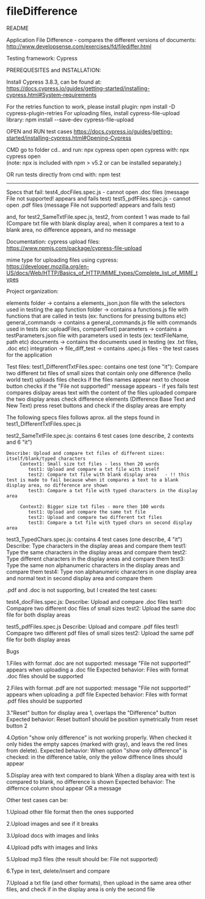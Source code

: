 ﻿# fileDifference
README

Application File Difference -  compares the different versions of documents:
http://www.developsense.com/exercises/fd/filediffer.html

Testing framework: Cypress


PREREQUESITES and INSTALLATION:

Install Cypress 3.8.3, can be found at:  https://docs.cypress.io/guides/getting-started/installing-cypress.html#System-requirements

For the retries function to work, please install plugin: npm install -D cypress-plugin-retries
For uploading files, install cypress-file-upload library: npm install --save-dev cypress-file-upload

OPEN and RUN test cases
https://docs.cypress.io/guides/getting-started/installing-cypress.html#Opening-Cypress


CMD go to folder cd.. and run: npx cypress open 
open cypress with: npx cypress open     
(note: npx is included with npm > v5.2 or can be installed separately.)

OR run tests directly from cmd with: npm test

------------------------------------------------------------------------------------------------------------

Specs that fail: 
test4_docFiles.spec.js  -  cannot open .doc files (message File not supported! appears and fails test)
test5_pdfFiles.spec.js  -  cannot open .pdf files (message File not supported! appears and fails test)

and, for test2_SameTxtFile.spec.js, test2, from context 1 was made to fail (Compare txt file with blank display area), when it compares a text to a blank area, no difference appears, and no message


Documentation:
cypress upload files: https://www.npmjs.com/package/cypress-file-upload

mime type for uploading files using cypress: https://developer.mozilla.org/en-US/docs/Web/HTTP/Basics_of_HTTP/MIME_types/Complete_list_of_MIME_types


Project organization:

elements folder -> contains a elements_json.json file with the selectors used in testing the app
function folder -> contains a functions.js file with functions that are called in tests (ex: functions for pressing buttons etc)
general_commands -> contains a general_commands.js file with commands used in tests (ex: uploadFiles, compareText)
parameters -> contains a testParameters.json file with parameters used in tests (ex: textFileName, path etc)
documents -> contains the documents used in testing (ex .txt files, .doc etc)
integration -> file_diff_test -> contains .spec.js files - the test cases for the application 


Test files:
test1_DifferentTxtFiles.spec: contains one test (one "it"):
Compare two different txt files of small sizes that contain only one difference (hello world text)
	uploads files
	checks if the files names appear next to choose button
	checks if the "File not supported!" message appears - if yes fails test
	compares dislpay areas text with the content of the files uploaded
	compare the two display areas
	check difference elements (Difference Base Text and New Text)
	press reset buttons and check if the display areas are empty
	

The following specs files follows aprox. all the steps found in test1_DifferentTxtFiles.spec.js

test2_SameTxtFile.spec.js: contains 6 test cases (one describe, 2 contexts and 6 "it")

	Describe: Upload and compare txt files of different sizes: itself/blank/typed characters
		 Context1: Small size txt files - less then 20 words
			test1: Upload and compare a txt file with itself
			test2: Compare txt file with blank display area   - !! this test is made to fail because when it compares a text to a blank display area, no difference are shown
			test3: Compare a txt file with typed characters in the display area
		
		 Context2: Bigger size txt files - more then 100 words
			test1: Upload and compare the same txt file
			test2: Upload and compare two different txt files
			test3: Compare a txt file with typed chars on second display area
			

test3_TypedChars.spec.js: contains 4 test cases (one describe, 4 "it")
	Describe: Type characters in the display areas and compare them
		test1: Type the same characters in the display areas and compare them
		test2: Type different characters in the display areas and compare them
		test3: Type the same non alphanumeric characters in the display areas and compare them 
		test4: Type non alphanumeric characters in one display area and normal text in second display area and compare them
		


.pdf and .doc is not supporting, but I created the test cases:		

test4_docFiles.spec.js:
	Describe: Upload and compare .doc files
		test1: Compapre two different doc files of small sizes
		test2: Upload the same doc file for both display areas
		
		
test5_pdfFiles.spec.js
	Describe: Upload and compare .pdf files
		test1: Compapre two different pdf files of small sizes
		test2: Upload the same pdf file for both display areas




Bugs

1.Files with format .doc are not supported: message "File not supported!" appears when uploading a .doc file
Expected behavior: Files with format .doc files should be supported

2.Files with format .pdf are not supported: message "File not supported!" appears when uploading a .pdf file
Expected behavior: Files with format .pdf files should be supported

3."Reset" button for display area 1, overlaps the "Difference" button
Expected behavior: Reset button1 should be position symetrically from reset button 2

4.Option "show only difference" is not working properly. 
When checked it only hides the empty sapces (marked with gray), and leavs the red lines from delete).
Expected behavior: When option "show only difference" is checked: in the difference table, only the yellow diffrence lines should appear

5.Display area with text compared to blank 
When a display area with text is compared to blank, no difference is shown
Expected behavior: The differnce column shoul appear  OR a message



Other test cases can be: 

1.Upload other file format then the ones supported

2.Upload images and see if it breaks

3.Upload docs with images and links

4.Upload pdfs with images and links

5.Upload mp3 files (the result should be: File not supported)

6.Type in text, delete/insert and compare

7.Upload a txt file (and other formats), then upload in the same area other files, and check if in the display area is only the second file











